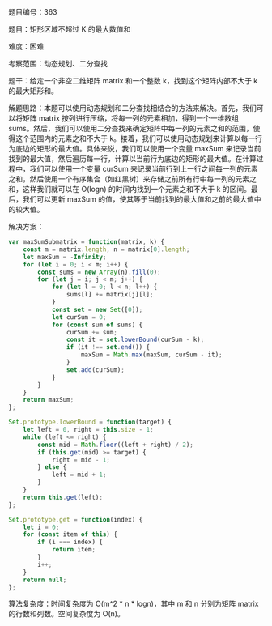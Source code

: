 题目编号：363

题目：矩形区域不超过 K 的最大数值和

难度：困难

考察范围：动态规划、二分查找

题干：给定一个非空二维矩阵 matrix 和一个整数 k，找到这个矩阵内部不大于 k 的最大矩形和。

解题思路：本题可以使用动态规划和二分查找相结合的方法来解决。首先，我们可以将矩阵 matrix 按列进行压缩，将每一列的元素相加，得到一个一维数组 sums。然后，我们可以使用二分查找来确定矩阵中每一列的元素之和的范围，使得这个范围内的元素之和不大于 k。接着，我们可以使用动态规划来计算以每一行为底边的矩形的最大值。具体来说，我们可以使用一个变量 maxSum 来记录当前找到的最大值，然后遍历每一行，计算以当前行为底边的矩形的最大值。在计算过程中，我们可以使用一个变量 curSum 来记录当前行到上一行之间每一列的元素之和，然后使用一个有序集合（如红黑树）来存储之前所有行中每一列的元素之和，这样我们就可以在 O(logn) 的时间内找到一个元素之和不大于 k 的区间。最后，我们可以更新 maxSum 的值，使其等于当前找到的最大值和之前的最大值中的较大值。

解决方案：

```javascript
var maxSumSubmatrix = function(matrix, k) {
    const m = matrix.length, n = matrix[0].length;
    let maxSum = -Infinity;
    for (let i = 0; i < m; i++) {
        const sums = new Array(n).fill(0);
        for (let j = i; j < m; j++) {
            for (let l = 0; l < n; l++) {
                sums[l] += matrix[j][l];
            }
            const set = new Set([0]);
            let curSum = 0;
            for (const sum of sums) {
                curSum += sum;
                const it = set.lowerBound(curSum - k);
                if (it !== set.end()) {
                    maxSum = Math.max(maxSum, curSum - it);
                }
                set.add(curSum);
            }
        }
    }
    return maxSum;
};

Set.prototype.lowerBound = function(target) {
    let left = 0, right = this.size - 1;
    while (left <= right) {
        const mid = Math.floor((left + right) / 2);
        if (this.get(mid) >= target) {
            right = mid - 1;
        } else {
            left = mid + 1;
        }
    }
    return this.get(left);
};

Set.prototype.get = function(index) {
    let i = 0;
    for (const item of this) {
        if (i === index) {
            return item;
        }
        i++;
    }
    return null;
};
```

算法复杂度：时间复杂度为 O(m^2 * n * logn)，其中 m 和 n 分别为矩阵 matrix 的行数和列数。空间复杂度为 O(n)。